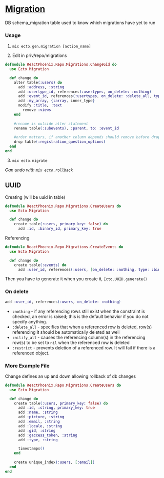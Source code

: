 # [Migration](https://hexdocs.pm/ecto_sql/Ecto.Migration.html)

DB schema_migration table used to know which migrations have yet to run

### Usage

1) `mix ecto.gen.migration [action_name]`

2)  Edit in priv/repo/migrations

```elixir
defmodule ReactPhoenix.Repo.Migrations.ChangeGid do
  use Ecto.Migration

  def change do
    alter table(:users) do
      add :address, :string
      add :usertype_id, references(:usertypes, on_delete: :nothing)
      add :event_id, references(:usertypes, on_delete: :delete_all, type: :string)
      add :my_array, {:array, inner_type}
      modify :title, :text
  		remove :views
    end
    
    #rename is outside alter statement
    rename table(:subevents), :parent, to: :event_id
    
    #order matters, if another column depends should remove before dropping
    drop table(:registration_question_options)
  end
end
```

3) `mix ecto.migrate`

*Can undo with `mix ecto.rollback`*

## UUID 

Creating (will be uuid in table)

```elixir
defmodule ReactPhoenix.Repo.Migrations.CreateUsers do
  use Ecto.Migration

  def change do
    create table(:users, primary_key: false) do
      add :id, :binary_id, primary_key: true
```

Referencing

```elixir
defmodule ReactPhoenix.Repo.Migrations.CreateEvents do
  use Ecto.Migration

  def change do
    create table(:events) do
      add :user_id, references(:users, [on_delete: :nothing, type: :binary_id])
```

Then you have to generate it when you create it, `Ecto.UUID.generate()`

### On delete

```elixir
add :user_id, references(:users, on_delete: :nothing)
```

- `:nothing` - if any referencing rows still exist when the constraint is checked, an error is raised; this is the default behavior if you do not specify anything.
- `:delete_all` - specifies that when a referenced row is deleted, row(s) referencing it should be automatically deleted as well
- `:nilify_all` - causes the referencing column(s) in the referencing row(s) to be set to `nil` when the referenced row is deleted
- `:restrict` - prevents deletion of a referenced row. It will fail if there is a referenced object.

### More Example File

Change defines an up and down allowing rollback of db changes

```elixir
defmodule ReactPhoenix.Repo.Migrations.CreateUsers do
  use Ecto.Migration

  def change do
    create table(:users, primary_key: false) do
      add :id, :string, primary_key: true
      add :name, :string
      add :picture, :string
      add :email, :string
      add :locale, :string
      add :gid, :string
      add :gaccess_token, :string
      add :type, :string

      timestamps()
    end
    
    create unique_index(:users, [:email])
  end
end
```

